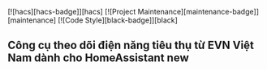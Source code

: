[![hacs][hacs-badge]][hacs]
[![Project Maintenance][maintenance-badge]][maintenance]
[![Code Style][black-badge]][black]

## Công cụ theo dõi điện năng tiêu thụ từ EVN Việt Nam dành cho HomeAssistant new

